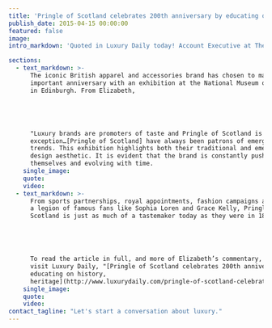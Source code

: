 ```yaml
---
title: 'Pringle of Scotland celebrates 200th anniversary by educating on history, heritage'
publish_date: 2015-04-15 00:00:00
featured: false
image:
intro_markdown: 'Quoted in Luxury Daily today! Account Executive at The O Group, Elizabeth Weinstein, offers her take on Pringle of Scotland’s 200th anniversary activation, and what it means for the brand moving forward.​'

sections:
  - text_markdown: >-
      The iconic British apparel and accessories brand has chosen to mark the
      important anniversary with an exhibition at the National Museum of Scotland
      in Edinburgh. From Elizabeth,





      "Luxury brands are promoters of taste and Pringle of Scotland is no
      exception…[Pringle of Scotland] have always been patrons of emerging
      trends. This exhibition highlights both their traditional and emerging
      design aesthetic. It is evident that the brand is constantly pushing
      themselves and evolving with time.​
    single_image:
    quote:
    video:
  - text_markdown: >-
      From sports partnerships, royal appointments, fashion campaigns and
      a legion of famous fans like Sophia Loren and Grace Kelly, Pringle of
      Scotland is just as much of a tastemaker today as they were in 1815."





      To read the article in full, and more of Elizabeth’s commentary, please
      visit Luxury Daily, "[Pringle of Scotland celebrates 200th anniversary by
      educating on history,
      heritage](http://www.luxurydaily.com/pringle-of-scotland-celebrates-200th-anniversary-by-educating-consumers-on-history-heritage/)."​
    single_image:
    quote:
    video:
contact_tagline: "Let's start a conversation about luxury."
---
```



